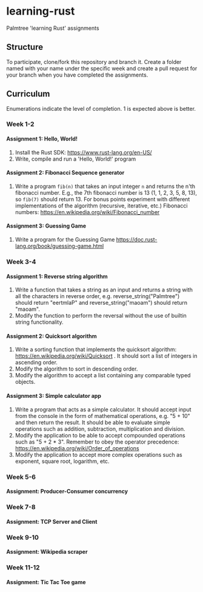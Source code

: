 # learning-rust
Palmtree 'learning Rust' assignments

## Structure
To participate, clone/fork this repository and branch it. Create a folder named with your name under the specific week and create a pull request for your branch when you have completed the assignments.

## Curriculum
Enumerations indicate the level of completion. 1 is expected above is better.

### Week 1-2
#### Assignment 1: Hello, World!
1. Install the Rust SDK: https://www.rust-lang.org/en-US/
2. Write, compile and run a 'Hello, World!' program

#### Assignment 2: Fibonacci Sequence generator
1. Write a program `fib(n)` that takes an input integer `n` and returns the n'th fibonacci number. E.g., the 7th fibonacci number is 13 (1, 1, 2, 3, 5, 8, 13), so `fib(7)` should return 13. For bonus points experiment with different implementations of the algorithm (recursive, iterative, etc.)
Fibonacci numbers: https://en.wikipedia.org/wiki/Fibonacci_number

#### Assignment 3: Guessing Game
1. Write a program for the Guessing Game https://doc.rust-lang.org/book/guessing-game.html

### Week 3-4
#### Assignment 1: Reverse string algorithm
1. Write a function that takes a string as an input and returns a string with all the characters in reverse order, e.g. reverse_string("Palmtree") should return "eertmlaP" and reverse_string("maoam") should return "maoam".
2. Modify the function to perform the reversal without the use of builtin string functionality.

#### Assignment 2: Quicksort algorithm
1. Write a sorting function that implements the quicksort algorithm: https://en.wikipedia.org/wiki/Quicksort . It should sort a list of integers in ascending order.
2. Modify the algorithm to sort in descending order.
3. Modify the algorithm to accept a list containing any comparable typed objects.

#### Assignment 3: Simple calculator app
1. Write a program that acts as a simple calculator. It should accept input from the console in the form of mathematical operations, e.g. "5 + 10" and then return the result. It should be able to evaluate simple operations such as addition, subtraction, multiplication and division.
2. Modify the application to be able to accept compounded operations such as "5 + 2 * 3". Remember to obey the operator precedence: https://en.wikipedia.org/wiki/Order_of_operations 
3. Modify the application to accept more complex operations such as exponent, square root, logarithm, etc.

### Week 5-6
#### Assignment: Producer-Consumer concurrency

### Week 7-8
#### Assignment: TCP Server and Client

### Week 9-10
#### Assignment: Wikipedia scraper

### Week 11-12
#### Assignment: Tic Tac Toe game
